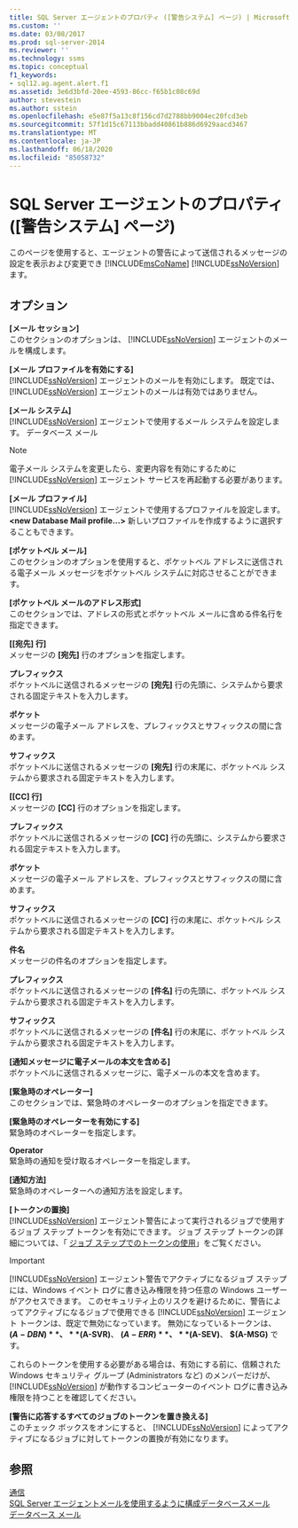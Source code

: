 ```yaml
---
title: SQL Server エージェントのプロパティ ([警告システム] ページ) | Microsoft Docs
ms.custom: ''
ms.date: 03/08/2017
ms.prod: sql-server-2014
ms.reviewer: ''
ms.technology: ssms
ms.topic: conceptual
f1_keywords:
- sql12.ag.agent.alert.f1
ms.assetid: 3e6d3bfd-20ee-4593-86cc-f65b1c08c69d
author: stevestein
ms.author: sstein
ms.openlocfilehash: e5e87f5a13c8f156cd7d2788bb9004ec20fcd3eb
ms.sourcegitcommit: 57f1d15c67113bbadd40861b886d6929aacd3467
ms.translationtype: MT
ms.contentlocale: ja-JP
ms.lasthandoff: 06/18/2020
ms.locfileid: "85058732"
---
```

# <a name="sql-server-agent-properties-alert-system-page"></a>SQL Server エージェントのプロパティ ([警告システム] ページ)
  このページを使用すると、エージェントの警告によって送信されるメッセージの設定を表示および変更でき [!INCLUDE[msCoName](../../includes/msconame-md.md)] [!INCLUDE[ssNoVersion](../../includes/ssnoversion-md.md)] ます。  
  
## <a name="options"></a>オプション  
 **[メール セッション]**  
 このセクションのオプションは、 [!INCLUDE[ssNoVersion](../../includes/ssnoversion-md.md)] エージェントのメールを構成します。  
  
 **[メール プロファイルを有効にする]**  
 [!INCLUDE[ssNoVersion](../../includes/ssnoversion-md.md)] エージェントのメールを有効にします。 既定では、 [!INCLUDE[ssNoVersion](../../includes/ssnoversion-md.md)] エージェントのメールは有効ではありません。  
  
 **[メール システム]**  
 [!INCLUDE[ssNoVersion](../../includes/ssnoversion-md.md)] エージェントで使用するメール システムを設定します。 データベース メール  
  
> [!NOTE]  
>  電子メール システムを変更したら、変更内容を有効にするために [!INCLUDE[ssNoVersion](../../includes/ssnoversion-md.md)] エージェント サービスを再起動する必要があります。  
  
 **[メール プロファイル]**  
 [!INCLUDE[ssNoVersion](../../includes/ssnoversion-md.md)] エージェントで使用するプロファイルを設定します。 **\<new Database Mail profile...>** 新しいプロファイルを作成するように選択することもできます。  
  
 **[ポケットベル メール]**  
 このセクションのオプションを使用すると、ポケットベル アドレスに送信される電子メール メッセージをポケットベル システムに対応させることができます。  
  
 **[ポケットベル メールのアドレス形式]**  
 このセクションでは、アドレスの形式とポケットベル メールに含める件名行を指定できます。  
  
 **[[宛先] 行]**  
 メッセージの **[宛先]** 行のオプションを指定します。  
  
 **プレフィックス**  
 ポケットベルに送信されるメッセージの **[宛先]** 行の先頭に、システムから要求される固定テキストを入力します。  
  
 **ポケット**  
 メッセージの電子メール アドレスを、プレフィックスとサフィックスの間に含めます。  
  
 **サフィックス**  
 ポケットベルに送信されるメッセージの **[宛先]** 行の末尾に、ポケットベル システムから要求される固定テキストを入力します。  
  
 **[[CC] 行]**  
 メッセージの **[CC]** 行のオプションを指定します。  
  
 **プレフィックス**  
 ポケットベルに送信されるメッセージの **[CC]** 行の先頭に、システムから要求される固定テキストを入力します。  
  
 **ポケット**  
 メッセージの電子メール アドレスを、プレフィックスとサフィックスの間に含めます。  
  
 **サフィックス**  
 ポケットベルに送信されるメッセージの **[CC]** 行の末尾に、ポケットベル システムから要求される固定テキストを入力します。  
  
 **件名**  
 メッセージの件名のオプションを指定します。  
  
 **プレフィックス**  
 ポケットベルに送信されるメッセージの **[件名]** 行の先頭に、ポケットベル システムから要求される固定テキストを入力します。  
  
 **サフィックス**  
 ポケットベルに送信されるメッセージの **[件名]** 行の末尾に、ポケットベル システムから要求される固定テキストを入力します。  
  
 **[通知メッセージに電子メールの本文を含める]**  
 ポケットベルに送信されるメッセージに、電子メールの本文を含めます。  
  
 **[緊急時のオペレーター]**  
 このセクションでは、緊急時のオペレーターのオプションを指定できます。  
  
 **[緊急時のオペレーターを有効にする]**  
 緊急時のオペレーターを指定します。  
  
 **Operator**  
 緊急時の通知を受け取るオペレーターを指定します。  
  
 **[通知方法]**  
 緊急時のオペレーターへの通知方法を設定します。  
  
 **[トークンの置換]**  
 [!INCLUDE[ssNoVersion](../../includes/ssnoversion-md.md)] エージェント警告によって実行されるジョブで使用するジョブ ステップ トークンを有効にできます。 ジョブ ステップ トークンの詳細については、「 [ジョブ ステップでのトークンの使用](use-tokens-in-job-steps.md)」をご覧ください。  
  
> [!IMPORTANT]  
>  [!INCLUDE[ssNoVersion](../../includes/ssnoversion-md.md)] エージェント警告でアクティブになるジョブ ステップには、Windows イベント ログに書き込み権限を持つ任意の Windows ユーザーがアクセスできます。 このセキュリティ上のリスクを避けるために、警告によってアクティブになるジョブで使用できる [!INCLUDE[ssNoVersion](../../includes/ssnoversion-md.md)] エージェント トークンは、既定で無効になっています。 無効になっているトークンは、 **$(A-DBN)**、 **$(A-SVR)**、 **$(A-ERR)**、 **$(A-SEV)**、 **$(A-MSG)** です。  
>   
>  これらのトークンを使用する必要がある場合は、有効にする前に、信頼された Windows セキュリティ グループ (Administrators など) のメンバーだけが、 [!INCLUDE[ssNoVersion](../../includes/ssnoversion-md.md)] が動作するコンピューターのイベント ログに書き込み権限を持つことを確認してください。  
  
 **[警告に応答するすべてのジョブのトークンを置き換える]**  
 このチェック ボックスをオンにすると、 [!INCLUDE[ssNoVersion](../../includes/ssnoversion-md.md)] によってアクティブになるジョブに対してトークンの置換が有効になります。  
  
## <a name="see-also"></a>参照  
 [通信](operators.md)   
 [SQL Server エージェントメールを使用するように構成データベースメール](../../relational-databases/database-mail/configure-sql-server-agent-mail-to-use-database-mail.md)   
 [データベース メール](../../relational-databases/database-mail/database-mail.md)  
  
  
